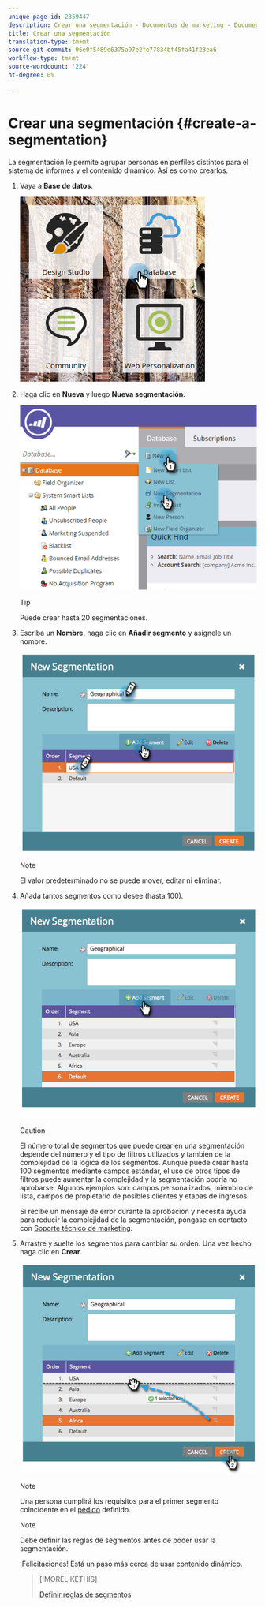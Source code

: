 ```yaml
---
unique-page-id: 2359447
description: Crear una segmentación - Documentos de marketing - Documentación del producto
title: Crear una segmentación
translation-type: tm+mt
source-git-commit: 06e0f5489e6375a97e2fe77834bf45fa41f23ea6
workflow-type: tm+mt
source-wordcount: '224'
ht-degree: 0%

---
```



# Crear una segmentación {#create-a-segmentation}

La segmentación le permite agrupar personas en perfiles distintos para el sistema de informes y el contenido dinámico. Así es como crearlos.

1. Vaya a **Base de datos**.

   ![](assets/image2017-3-28-13-3a44-3a54.png)

1. Haga clic en **Nueva** y luego **Nueva segmentación**.

   ![](assets/image2017-3-28-13-3a56-3a57.png)

   >[!TIP]
   >
   >Puede crear hasta 20 segmentaciones.

1. Escriba un **Nombre**, haga clic en **Añadir segmento** y asígnele un nombre.

   ![](assets/image2014-9-15-10-3a1-3a1.png)

   >[!NOTE]
   >
   >El valor predeterminado no se puede mover, editar ni eliminar.

1. Añada tantos segmentos como desee (hasta 100).

   ![](assets/image2014-9-15-10-3a1-3a16.png)

   >[!CAUTION]
   >
   >El número total de segmentos que puede crear en una segmentación depende del número y el tipo de filtros utilizados y también de la complejidad de la lógica de los segmentos. Aunque puede crear hasta 100 segmentos mediante campos estándar, el uso de otros tipos de filtros puede aumentar la complejidad y la segmentación podría no aprobarse. Algunos ejemplos son: campos personalizados, miembro de lista, campos de propietario de posibles clientes y etapas de ingresos.
   >
   >Si recibe un mensaje de error durante la aprobación y necesita ayuda para reducir la complejidad de la segmentación, póngase en contacto con [Soporte técnico de marketing](https://nation.marketo.com/t5/Support/ct-p/Support).

1. Arrastre y suelte los segmentos para cambiar su orden. Una vez hecho, haga clic en **Crear**.

   ![](assets/image2014-9-15-10-3a1-3a30.png)

   >[!NOTE]
   >
   >Una persona cumplirá los requisitos para el primer segmento coincidente en el [pedido](/help/marketo/product-docs/personalization/segmentation-and-snippets/segmentation/segmentation-order-priority.md) definido.

   >[!NOTE]
   >
   >Debe definir las reglas de segmentos antes de poder usar la segmentación.

   ¡Felicitaciones! Está un paso más cerca de usar contenido dinámico.

   >[!MORELIKETHIS]
   >
   >[Definir reglas de segmentos](/help/marketo/product-docs/personalization/segmentation-and-snippets/segmentation/define-segment-rules.md)
